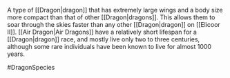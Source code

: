 A type of <span class="races">[[Dragon|dragon]]</span> that has extremely large wings and a body size more compact than that of other <span class="races">[[Dragon|dragons]]</span>.  This allows them to soar through the skies faster than any other <span class="races">[[Dragon|dragon]]</span> on <span class="political-bodies-places">[[Elicoor II]]</span>.
<span class="races">[[Air Dragon|Air Dragons]]</span> have a relatively short lifespan for a <span class="races">[[Dragon|dragon]]</span> race, and mostly live only two to three centuries, although some rare individuals have been known to live for almost 1000 years.

#DragonSpecies